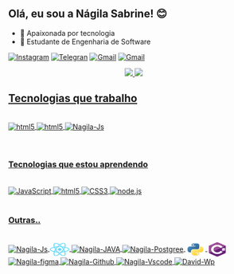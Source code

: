 ## Olá, eu sou a Nágila Sabrine! 😊

- 🔭 Apaixonada por tecnologia
- 🌱 Estudante de Engenharia de Software

[![Instagram](https://img.shields.io/badge/Instagram-E4405F?style=for-the-badge&logo=instagram&logoColor=white)](https://www.instagram.com/sabrine_ns/)
[![Telegran](	https://img.shields.io/badge/Telegram-2CA5E0?style=for-the-badge&logo=telegram&logoColor=white)](https://web.telegram.org/k/)
[![Gmail](https://img.shields.io/badge/Gmail-D14836?style=for-the-badge&logo=gmail&logoColor=white)](https://mail.google.com/mail/u/1/#inbox)
[![Gmail](https://img.shields.io/badge/LinkedIn-0077B5?style=for-the-badge&logo=linkedin&logoColor=white)](https://www.linkedin.com/in/n%C3%A1gila-sabrine-bb2177180/)

<div align="center">
  <a href="https://github.com/Nagila-Dev">
  <img height="180em" src="https://github-readme-stats.vercel.app/api?username=Nagila-Dev&show_icons=true&theme=cobalt&include_all_commits=true&count_private=true"/>
  <img whith="180em" height="180em" src="https://github-readme-stats.vercel.app/api/top-langs/?username=Nagila-Dev&layout=compact&langs_count=7&theme=cobalt"/>
</div>



## Tecnologias que trabalho
<div style="display: inline_block"><br/> 
  <img align= "center" alt="html5" src="https://user-images.githubusercontent.com/85763169/160290903-267b7488-92d5-4807-aee4-ea5df30d5876.png" width="95px;" height="40px;">
  <img align= "center" alt="html5" src="https://user-images.githubusercontent.com/85763169/160291466-cb3ac2ff-cf86-42e6-8ad3-0000fe201fb6.png" width="120px;" height="40px;">
  <img align="center" alt="Nagila-Js" height="30" width="40" src="https://cdn.jsdelivr.net/gh/devicons/devicon/icons/debian/debian-plain-wordmark.svg"> 
</div><br/><br/>


### Tecnologias que estou aprendendo
<div style="display: inline_block"><br/> 
  <img align= "center" alt="JavaScript" src="https://img.shields.io/badge/JavaScript-F7DF1E?style=for-the-badge&logo=javascript&logoColor=black">
  <img align= "center" alt="html5" src="https://img.shields.io/badge/HTML5-E34F26?style=for-the-badge&logo=html5&logoColor=white">
  <img align= "center" alt="CSS3" src="https://img.shields.io/badge/CSS3-1572B6?style=for-the-badge&logo=css3&logoColor=white">
 <img align= "center" alt="node.js" src="https://img.shields.io/badge/Node.js-43853D?style=for-the-badge&logo=node.js&logoColor=white">
</div><br/>

### Outras..
<div style="display: inline_block"><br>
  <img align="center" alt="Nagila-Js" height="30" width="40" src="https://cdn.jsdelivr.net/gh/devicons/devicon/icons/typescript/typescript-original.svg">
  <img align="center" alt="Nagila-React" height="30" width="40" src="https://raw.githubusercontent.com/devicons/devicon/master/icons/react/react-original.svg">
  <img align="center" alt="Nagila-JAVA" height="30" width="40" src="https://cdn.jsdelivr.net/gh/devicons/devicon/icons/java/java-original-wordmark.svg">
  <img align="center" alt="Nagila-Postgree" height="30" width="40" src="https://cdn.jsdelivr.net/gh/devicons/devicon/icons/postgresql/postgresql-original.svg">
  <img align="center" alt="Nagila-Python" height="30" width="40" src="https://raw.githubusercontent.com/devicons/devicon/master/icons/python/python-original.svg">
  <img align="center" alt="Nagila-Csharp" height="30" width="40" src="https://raw.githubusercontent.com/devicons/devicon/master/icons/csharp/csharp-original.svg">
  <img align="center" alt="Nagila-figma" height="30" width="40" src="https://cdn.jsdelivr.net/gh/devicons/devicon/icons/figma/figma-original.svg" />
  <img align="center" alt="Nagila-Github" height="30" width="40" src="https://cdn.jsdelivr.net/gh/devicons/devicon/icons/github/github-original.svg" />
  <img align="center" alt="Nagila-Vscode" height="30" width="40" src="https://cdn.jsdelivr.net/gh/devicons/devicon/icons/vscode/vscode-original.svg" />
  <img align="center" alt="David-Wp" height="30" width="40" src="https://cdn.jsdelivr.net/gh/devicons/devicon/icons/php/php-original.svg" />
</div>




